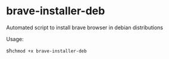 # brave-installer-deb
Automated script to install brave browser in debian distributions

Usage:

sh`
chmod +x brave-installer-deb
`
